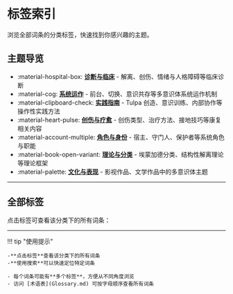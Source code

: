 # 标签索引

浏览全部词条的分类标签，快速找到你感兴趣的主题。

## 主题导览

- :material-hospital-box: [**诊断与临床**](Clinical-Diagnosis-Guide.md) - 解离、创伤、情绪与人格障碍等临床诊断
- :material-cog: [**系统运作**](System-Operations.md) - 前台、切换、意识共存等多意识体系统运作机制
- :material-clipboard-check: [**实践指南**](Practice-Guide.md) - Tulpa 创造、意识训练、内部协作等操作性实践方法
- :material-heart-pulse: [**创伤与疗愈**](Trauma-Healing-Guide.md) - 创伤类型、治疗方法、接地技巧等康复相关内容
- :material-account-multiple: [**角色与身份**](Roles-Identity-Guide.md) - 宿主、守门人、保护者等系统角色与职能
- :material-book-open-variant: [**理论与分类**](Theory-Classification-Guide.md) - 埃蒙加德分类、结构性解离理论等理论框架
- :material-palette: [**文化与表现**](Cultural-Media-Guide.md) - 影视作品、文学作品中的多意识体主题

---

## 全部标签

点击标签可查看该分类下的所有词条：

<!-- material/tags -->

---

!!! tip "使用提示"

    -**点击标签**查看该分类下的所有词条
    -**使用搜索**可以快速定位特定词条

    - 每个词条可能有**多个标签**，方便从不同角度浏览
    - 访问 [术语表](Glossary.md) 可按字母顺序查看所有词条
